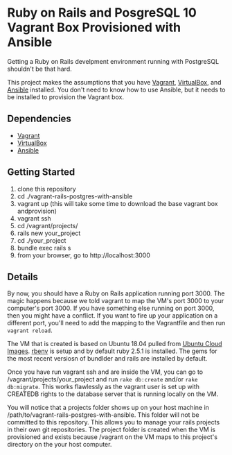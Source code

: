 # Ruby on Rails and PosgreSQL 10 Vagrant Box Provisioned with Ansible

Getting a Ruby on Rails develpment environment running with PostgreSQL shouldn't be that hard.

This project makes the assumptions that you have [Vagrant](https://www.vagrantup.com/), [VirtualBox](https://www.virtualbox.org/), and [Ansible](https://docs.ansible.com/ansible/latest/) installed. You don't need to know how to use Ansible, but it needs to be installed to provision the Vagrant box.

## Dependencies
* [Vagrant](https://www.vagrantup.com/)
* [VirtualBox](https://www.virtualbox.org/)
* [Ansible](https://docs.ansible.com/ansible/latest/)

## Getting Started
1. clone this repository
2. cd ./vagrant-rails-postgres-with-ansible
3. vagrant up (this will take some time to download the base vagrant box andprovision)
4. vagrant ssh
5. cd /vagrant/projects/
6. rails new your_project
7. cd ./your_project
8. bundle exec rails s
9. from your browser, go to http://localhost:3000

## Details

By now, you should have a Ruby on Rails application running port 3000. The magic happens because we told vagrant to map the VM's port 3000 to your computer's port 3000. If you have something else running on port 3000, then you might have a conflict. If you want to fire up your application on a different port, you'll need to add the mapping to the Vagrantfile and then run `vagrant reload`.

The VM that is created is based on Ubuntu 18.04 pulled from [Ubuntu Cloud Images](https://cloud-images.ubuntu.com/). [rbenv](https://github.com/rbenv/rbenv) is setup and by default ruby 2.5.1 is installed. The gems for the most recent versiosn of bundlder and rails are installed by default.

Once you have run vagrant ssh and are inside the VM, you can go to /vagrant/projects/your_project and run `rake db:create` and/or `rake db:migrate`. This works flawlessly as the vagrant user is set up with CREATEDB rights to the database server that is running locally on the VM.

You will notice that a projects folder shows up on your host machine in /path/to/vagrant-rails-postgres-with-ansible. This folder will not be committed to this repository. This allows you to manage your rails projects in their own git repositories. The project folder is created when the VM is provisioned and exists because /vagrant on the VM maps to this project's directory on the your host computer.
